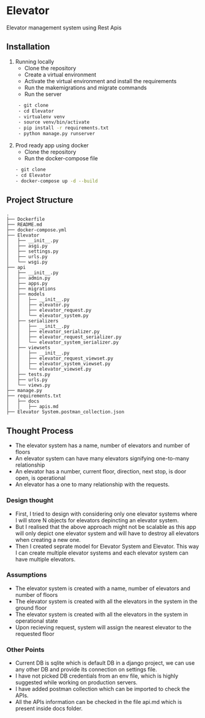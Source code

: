 # Elevator
Elevator management system using Rest Apis

## Installation
1. Running locally
    - Clone the repository
    - Create a virtual environment
    - Activate the virtual environment and install the requirements
    - Run the makemigrations and migrate commands
    - Run the server
   ```bash
    - git clone
    - cd Elevator
    - virtualenv venv
    - source venv/bin/activate
    - pip install -r requirements.txt
    - python manage.py runserver
    ```
2. Prod ready app using docker
    - Clone the repository
    - Run the docker-compose file
    ```bash
    - git clone
    - cd Elevator
    - docker-compose up -d --build
    ```

## Project Structure
```
.
├── Dockerfile
├── README.md
├── docker-compose.yml
├── Elevator
│   ├── __init__.py
│   ├── asgi.py
│   ├── settings.py
│   ├── urls.py
│   └── wsgi.py
├── api
│   ├── __init__.py
│   ├── admin.py
│   ├── apps.py
│   ├── migrations
│   ├── models
│   │   ├── __init__.py
│   │   ├── elevator.py
│   │   ├── elevator_request.py
│   │   └── elevator_system.py
│   ├── serializers
│   │   ├── __init__.py
│   │   ├── elevator_serializer.py
│   │   ├── elevator_request_serializer.py
│   │   └── elevator_system_serializer.py
│   ├── viewsets
│   │   ├── __init__.py
│   │   ├── elevator_request_viewset.py
│   │   ├── elevator_system_viewset.py
│   │   └── elevator_viewset.py
│   ├── tests.py
│   ├── urls.py
│   └── views.py
├── manage.py
├── requirements.txt
│   ├── docs
│   │   ├── apis.md
├── Elevator System.postman_collection.json

```

## Thought Process
- The elevator system has a name, number of elevators and number of floors
- An elevator system can have many elevators signifying one-to-many relationship
- An elevator has a number, current floor, direction, next stop, is door open, is operational
- An elevator has a one to many relationship with the requests. 

### Design thought
  - First, I tried to design with considering only one elevator systems where I will store N objects for elevators depincting an elevator system.
  - But I realised that the above approach might not be scalable as this app will only depict one elevator system and will have to destroy all elevators when creating a new one. 
  - Then I created seprate model for Elevator System and Elevator. This way I can create multiple elevator systems and each elevator system can have multiple elevators.

### Assumptions
- The elevator system is created with a name, number of elevators and number of floors
- The elevator system is created with all the elevators in the system in the ground floor
- The elevator system is created with all the elevators in the system in operational state
- Upon recieving request, system will assign the nearest elevator to the requested floor

### Other Points
- Current DB is sqlite which is default DB in a django project, we can use any other DB and provide its connection on settings file.
- I have not picked DB credentials from an env file, which is highly suggested while working on production servers.
- I have added postman collection which can be imported to check the APIs.
- All the APIs information can be checked in the file api.md which is present inside docs folder.